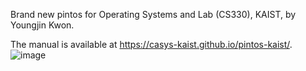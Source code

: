 Brand new pintos for Operating Systems and Lab (CS330), KAIST, by Youngjin Kwon.

The manual is available at https://casys-kaist.github.io/pintos-kaist/.
![image](https://user-images.githubusercontent.com/39648636/225539213-7935091b-bcb1-4ce2-8b15-a992447b4804.png)
